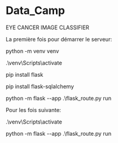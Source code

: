 # Data_Camp

EYE CANCER IMAGE CLASSIFIER


La première fois pour démarrer le serveur:

python -m venv venv

.\venv\Scripts\activate

pip install flask

pip install flask-sqlalchemy

python -m flask --app .\flask_route.py run

 

Pour les fois suivante:

.\venv\Scripts\activate

python -m flask --app .\flask_route.py run